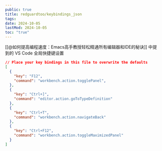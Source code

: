 ```yaml
---
public: true
title: redguardtoo/keybindings_json
tags:
date: 2024-10-05
lastMod: 2024-10-05
toc: "true"
---
```


[[@如何提高编程速度：Emacs高手教授轻松精通所有编辑器和IDE的秘诀]] 中提到的 VS Code 全局快捷键设置
```json
// Place your key bindings in this file to overwrite the defaults
[
  {
    "key": "F12",
    "command": "workbench.action.togglePanel",
  },
  {
    "key": "Ctrl+]",
    "command": "editor.action.goToTypeDefinition"
  },
  {
    "key": "Ctrl+T",
    "command": "workbench.action.navigateBack"
  },
  {
    "key": "Ctrl+F12",
    "command": "workbench.action.toggleMaximizedPanel"
  }
]
```
